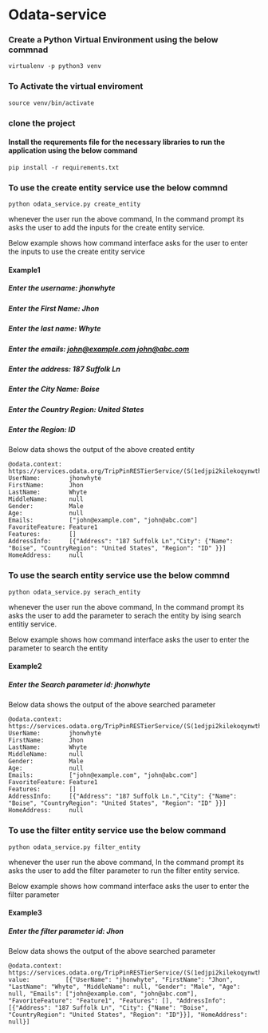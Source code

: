 # Odata-service
### Create a Python Virtual Environment using the below commnad
```
virtualenv -p python3 venv

```
### To Activate the virtual enviroment 

```
source venv/bin/activate

```

### clone the project

#### Install the requrements file for the necessary libraries to run the application using the below command
```
pip install -r requirements.txt
```

### To use the create entity service use the below commnd
```
python odata_service.py create_entity

```

whenever the user run the above command, In the command prompt its asks the user to add the inputs for the create entity service.

Below example shows how command interface asks for the user to enter the inputs to use the create entity service

#### Example1

##### Enter the username: jhonwhyte
##### Enter the First Name: Jhon
##### Enter the last name: Whyte
##### Enter the emails: john@example.com john@abc.com
##### Enter the address: 187 Suffolk Ln
##### Enter the City Name: Boise
##### Enter the Country Region: United States
##### Enter the Region: ID

Below data shows the output of the above created entity

```
@odata.context:  https://services.odata.org/TripPinRESTierService/(S(1edjpi2kilekoqynwth4lojw))/$metadata#People/$entity
UserName:        jhonwhyte
FirstName:       Jhon
LastName:        Whyte
MiddleName:      null
Gender:          Male
Age:             null
Emails:          ["john@example.com", "john@abc.com"]
FavoriteFeature: Feature1
Features:        []
AddressInfo:     [{"Address": "187 Suffolk Ln","City": {"Name": "Boise", "CountryRegion": "United States", "Region": "ID" }}]
HomeAddress:     null

```

### To use the search entity service use the below commnd
```
python odata_service.py serach_entity

```
whenever the user run the above command, In the command prompt its asks the user to add the parameter to serach the entity by ising search entitiy service.

Below example shows how command interface asks  the user to enter the parameter to search the entity

#### Example2

##### Enter the Search parameter id: jhonwhyte

Below data shows the output of the above searched parameter

```
@odata.context:  https://services.odata.org/TripPinRESTierService/(S(1edjpi2kilekoqynwth4lojw))/$metadata#People/$entity
UserName:        jhonwhyte
FirstName:       Jhon
LastName:        Whyte
MiddleName:      null
Gender:          Male
Age:             null
Emails:          ["john@example.com", "john@abc.com"]
FavoriteFeature: Feature1
Features:        []
AddressInfo:     [{"Address": "187 Suffolk Ln.","City": {"Name": "Boise", "CountryRegion": "United States", "Region": "ID" }}]
HomeAddress:     null

```

### To use the filter entity service use the below command

```
python odata_service.py filter_entity

```
whenever the user run the above command, In the command prompt its asks the user to add the filter parameter to run the filter entity service.

Below example shows how command interface asks  the user to enter the filter parameter

#### Example3

##### Enter the filter parameter id: Jhon

Below data shows the output of the above searched parameter

```
@odata.context: https://services.odata.org/TripPinRESTierService/(S(1edjpi2kilekoqynwth4lojw))/$metadata#People
value:          [{"UserName": "jhonwhyte", "FirstName": "Jhon", "LastName": "Whyte", "MiddleName": null, "Gender": "Male", "Age": null, "Emails": ["john@example.com", "john@abc.com"], "FavoriteFeature": "Feature1", "Features": [], "AddressInfo": [{"Address": "187 Suffolk Ln", "City": {"Name": "Boise", "CountryRegion": "United States", "Region": "ID"}}], "HomeAddress": null}]
```

